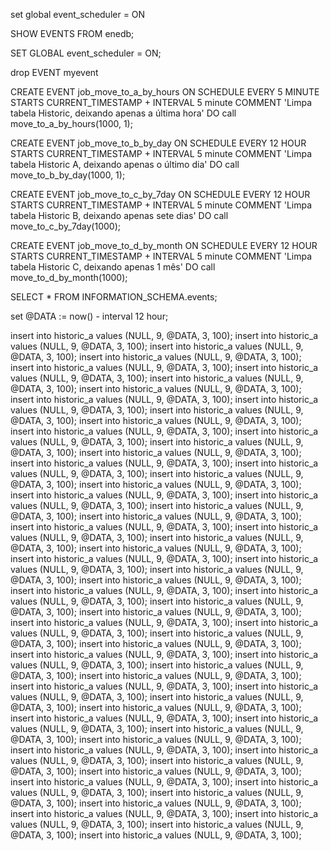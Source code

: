 set global event_scheduler = ON

SHOW EVENTS FROM enedb;

SET GLOBAL event_scheduler = ON;

drop EVENT myevent


CREATE EVENT job_move_to_a_by_hours ON SCHEDULE
      EVERY 5 MINUTE
      STARTS CURRENT_TIMESTAMP + INTERVAL 5 minute
    COMMENT 'Limpa tabela Historic, deixando apenas a última hora'
    DO
		call move_to_a_by_hours(1000, 1);
		
     
CREATE EVENT job_move_to_b_by_day ON SCHEDULE
      EVERY 12 HOUR
      STARTS CURRENT_TIMESTAMP + INTERVAL 5 minute
    COMMENT 'Limpa tabela Historic A, deixando apenas o último dia'
    DO
		call move_to_b_by_day(1000, 1);
		
		
CREATE EVENT job_move_to_c_by_7day ON SCHEDULE
      EVERY 12 HOUR
      STARTS CURRENT_TIMESTAMP + INTERVAL 5 minute
    COMMENT 'Limpa tabela Historic B, deixando apenas sete dias'
    DO
		call move_to_c_by_7day(1000);
		
		
CREATE EVENT job_move_to_d_by_month ON SCHEDULE
      EVERY 12 HOUR
      STARTS CURRENT_TIMESTAMP + INTERVAL 5 minute
    COMMENT 'Limpa tabela Historic C, deixando apenas 1 mês'
    DO
		call move_to_d_by_month(1000);	
      
	  
SELECT * FROM INFORMATION_SCHEMA.events;


set @DATA := now() - interval 12 hour;

insert into historic_a values (NULL, 9,  @DATA, 3, 100);
insert into historic_a values (NULL, 9,  @DATA, 3, 100);
insert into historic_a values (NULL, 9,  @DATA, 3, 100);
insert into historic_a values (NULL, 9,  @DATA, 3, 100);
insert into historic_a values (NULL, 9,  @DATA, 3, 100);
insert into historic_a values (NULL, 9,  @DATA, 3, 100);
insert into historic_a values (NULL, 9,  @DATA, 3, 100);
insert into historic_a values (NULL, 9,  @DATA, 3, 100);
insert into historic_a values (NULL, 9,  @DATA, 3, 100);
insert into historic_a values (NULL, 9,  @DATA, 3, 100);
insert into historic_a values (NULL, 9,  @DATA, 3, 100);
insert into historic_a values (NULL, 9,  @DATA, 3, 100);
insert into historic_a values (NULL, 9,  @DATA, 3, 100);
insert into historic_a values (NULL, 9,  @DATA, 3, 100);
insert into historic_a values (NULL, 9,  @DATA, 3, 100);
insert into historic_a values (NULL, 9,  @DATA, 3, 100);
insert into historic_a values (NULL, 9,  @DATA, 3, 100);
insert into historic_a values (NULL, 9,  @DATA, 3, 100);
insert into historic_a values (NULL, 9,  @DATA, 3, 100);
insert into historic_a values (NULL, 9,  @DATA, 3, 100);
insert into historic_a values (NULL, 9,  @DATA, 3, 100);
insert into historic_a values (NULL, 9,  @DATA, 3, 100);
insert into historic_a values (NULL, 9,  @DATA, 3, 100);
insert into historic_a values (NULL, 9,  @DATA, 3, 100);
insert into historic_a values (NULL, 9,  @DATA, 3, 100);
insert into historic_a values (NULL, 9,  @DATA, 3, 100);
insert into historic_a values (NULL, 9,  @DATA, 3, 100);
insert into historic_a values (NULL, 9,  @DATA, 3, 100);
insert into historic_a values (NULL, 9,  @DATA, 3, 100);
insert into historic_a values (NULL, 9,  @DATA, 3, 100);
insert into historic_a values (NULL, 9,  @DATA, 3, 100);
insert into historic_a values (NULL, 9,  @DATA, 3, 100);
insert into historic_a values (NULL, 9,  @DATA, 3, 100);
insert into historic_a values (NULL, 9,  @DATA, 3, 100);
insert into historic_a values (NULL, 9,  @DATA, 3, 100);
insert into historic_a values (NULL, 9,  @DATA, 3, 100);
insert into historic_a values (NULL, 9,  @DATA, 3, 100);
insert into historic_a values (NULL, 9,  @DATA, 3, 100);
insert into historic_a values (NULL, 9,  @DATA, 3, 100);
insert into historic_a values (NULL, 9,  @DATA, 3, 100);
insert into historic_a values (NULL, 9,  @DATA, 3, 100);
insert into historic_a values (NULL, 9,  @DATA, 3, 100);
insert into historic_a values (NULL, 9,  @DATA, 3, 100);
insert into historic_a values (NULL, 9,  @DATA, 3, 100);
insert into historic_a values (NULL, 9,  @DATA, 3, 100);
insert into historic_a values (NULL, 9,  @DATA, 3, 100);
insert into historic_a values (NULL, 9,  @DATA, 3, 100);
insert into historic_a values (NULL, 9,  @DATA, 3, 100);
insert into historic_a values (NULL, 9,  @DATA, 3, 100);
insert into historic_a values (NULL, 9,  @DATA, 3, 100);
insert into historic_a values (NULL, 9,  @DATA, 3, 100);
insert into historic_a values (NULL, 9,  @DATA, 3, 100);
insert into historic_a values (NULL, 9,  @DATA, 3, 100);
insert into historic_a values (NULL, 9,  @DATA, 3, 100);
insert into historic_a values (NULL, 9,  @DATA, 3, 100);
insert into historic_a values (NULL, 9,  @DATA, 3, 100);
insert into historic_a values (NULL, 9,  @DATA, 3, 100);
insert into historic_a values (NULL, 9,  @DATA, 3, 100);
insert into historic_a values (NULL, 9,  @DATA, 3, 100);
insert into historic_a values (NULL, 9,  @DATA, 3, 100);
insert into historic_a values (NULL, 9,  @DATA, 3, 100);
insert into historic_a values (NULL, 9,  @DATA, 3, 100);
insert into historic_a values (NULL, 9,  @DATA, 3, 100);
insert into historic_a values (NULL, 9,  @DATA, 3, 100);	  